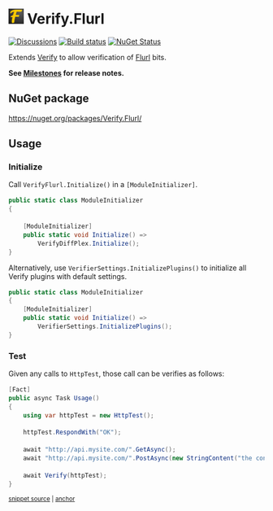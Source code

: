 # <img src="/src/icon.png" height="30px"> Verify.Flurl

[![Discussions](https://img.shields.io/badge/Verify-Discussions-yellow?svg=true&label=)](https://github.com/orgs/VerifyTests/discussions)
[![Build status](https://ci.appveyor.com/api/projects/status/rfmvbst3od5vpl7p?svg=true)](https://ci.appveyor.com/project/SimonCropp/verify-flurl)
[![NuGet Status](https://img.shields.io/nuget/v/Verify.Flurl.svg)](https://www.nuget.org/packages/Verify.Flurl/)

Extends [Verify](https://github.com/VerifyTests/Verify) to allow verification of [Flurl](https://flurl.dev/) bits.

**See [Milestones](../../milestones?state=closed) for release notes.**


## NuGet package

https://nuget.org/packages/Verify.Flurl/


## Usage


### Initialize

Call `VerifyFlurl.Initialize()` in a `[ModuleInitializer]`.

```cs
public static class ModuleInitializer
{

    [ModuleInitializer]
    public static void Initialize() =>
        VerifyDiffPlex.Initialize();
}
```

Alternatively, use `VerifierSettings.InitializePlugins()` to initialize all Verify plugins with default settings.

```cs
public static class ModuleInitializer
{
    [ModuleInitializer]
    public static void Initialize() =>
        VerifierSettings.InitializePlugins();
}
```


### Test

Given any calls to `HttpTest`, those call can be verifies as follows:

<!-- snippet: usage -->
<a id='snippet-usage'></a>
```cs
[Fact]
public async Task Usage()
{
    using var httpTest = new HttpTest();

    httpTest.RespondWith("OK");

    await "http://api.mysite.com/".GetAsync();
    await "http://api.mysite.com/".PostAsync(new StringContent("the content") );

    await Verify(httpTest);
}
```
<sup><a href='/src/Tests/Tests.cs#L3-L18' title='Snippet source file'>snippet source</a> | <a href='#snippet-usage' title='Start of snippet'>anchor</a></sup>
<!-- endSnippet -->
